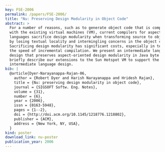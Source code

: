```yaml
---
key: FSE-2006
permalink: /papers/FSE-2006/
title: "Nu: Preserving Design Modularity in Object Code"
abstract: >
  For a number of reasons, such as to generate object code that is compliant
  with the existing virtual machines (VM), current compilers for aspect-oriented
  languages sacrifice design modularity when transforming source to object code
  by losing textual locality and intermingling concerns in the object code.
  Sacrificing design modularity has significant costs, especially in terms of
  the speed of incremental compilation. We present an intermediate language
  design that preserves aspect-oriented design modularity in Java byte code. We
  briefly describe our extensions to the Sun Hotspot VM to support the new
  intermediate language design.
bib: |
  @article{Dyer-Narayanappa-Rajan-06,
    author = {Robert Dyer and Harish Narayanappa and Hridesh Rajan},
    title = {Nu: preserving design modularity in object code},
    journal = {SIGSOFT Softw. Eng. Notes},
    volume = {31},
    number = {6},
    year = {2006},
    issn = {0163-5948},
    pages = {1--2},
    doi = {http://doi.acm.org/10.1145/1218776.1218802},
    publisher = {ACM},
    address = {New York, NY, USA},
  }
kind: poster
download_link: nu-poster
publication_year: 2006
---
```

